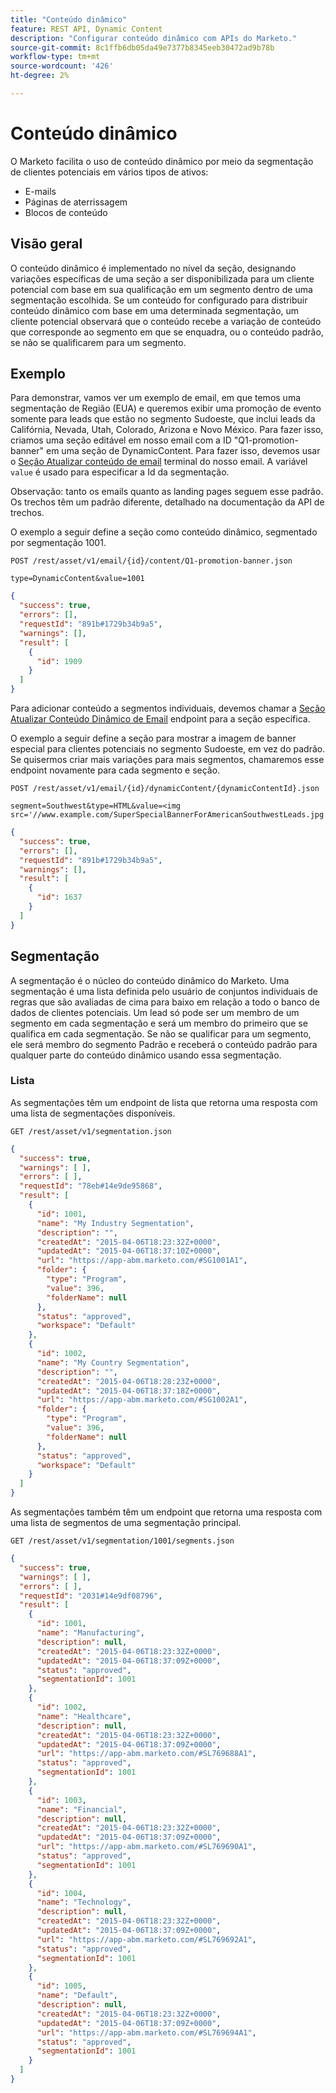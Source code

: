```yaml
---
title: "Conteúdo dinâmico"
feature: REST API, Dynamic Content
description: "Configurar conteúdo dinâmico com APIs do Marketo."
source-git-commit: 8c1ffb6db05da49e7377b8345eeb30472ad9b78b
workflow-type: tm+mt
source-wordcount: '426'
ht-degree: 2%

---
```



# Conteúdo dinâmico

O Marketo facilita o uso de conteúdo dinâmico por meio da segmentação de clientes potenciais em vários tipos de ativos:

- E-mails
- Páginas de aterrissagem
- Blocos de conteúdo

## Visão geral

O conteúdo dinâmico é implementado no nível da seção, designando variações específicas de uma seção a ser disponibilizada para um cliente potencial com base em sua qualificação em um segmento dentro de uma segmentação escolhida. Se um conteúdo for configurado para distribuir conteúdo dinâmico com base em uma determinada segmentação, um cliente potencial observará que o conteúdo recebe a variação de conteúdo que corresponde ao segmento em que se enquadra, ou o conteúdo padrão, se não se qualificarem para um segmento.

## Exemplo

Para demonstrar, vamos ver um exemplo de email, em que temos uma segmentação de Região (EUA) e queremos exibir uma promoção de evento somente para leads que estão no segmento Sudoeste, que inclui leads da Califórnia, Nevada, Utah, Colorado, Arizona e Novo México. Para fazer isso, criamos uma seção editável em nosso email com a ID &quot;Q1-promotion-banner&quot; em uma seção de DynamicContent. Para fazer isso, devemos usar o [Seção Atualizar conteúdo de email](https://developer.adobe.com/marketo-apis/api/asset/#tag/Emails/operation/updateEmailComponentContentUsingPOST) terminal do nosso email. A variável `value` é usado para especificar a Id da segmentação.

Observação: tanto os emails quanto as landing pages seguem esse padrão. Os trechos têm um padrão diferente, detalhado na documentação da API de trechos.

O exemplo a seguir define a seção como conteúdo dinâmico, segmentado por segmentação 1001.

```
POST /rest/asset/v1/email/{id}/content/Q1-promotion-banner.json
```

```
type=DynamicContent&value=1001
```

```json
{
  "success": true,
  "errors": [],
  "requestId": "891b#1729b34b9a5",
  "warnings": [],
  "result": [
    {
      "id": 1909
    }
  ]
}
```

Para adicionar conteúdo a segmentos individuais, devemos chamar a [Seção Atualizar Conteúdo Dinâmico de Email](https://developer.adobe.com/marketo-apis/api/asset/#tag/Emails/operation/updateEmailDynamicContentUsingPOST) endpoint para a seção específica.

O exemplo a seguir define a seção para mostrar a imagem de banner especial para clientes potenciais no segmento Sudoeste, em vez do padrão. Se quisermos criar mais variações para mais segmentos, chamaremos esse endpoint novamente para cada segmento e seção.

```
POST /rest/asset/v1/email/{id}/dynamicContent/{dynamicContentId}.json
```

```
segment=Southwest&type=HTML&value=<img src='//www.example.com/SuperSpecialBannerForAmericanSouthwestLeads.jpg'/>
```

```json
{
  "success": true,
  "errors": [],
  "requestId": "891b#1729b34b9a5",
  "warnings": [],
  "result": [
    {
      "id": 1637
    }
  ]
}
```

## Segmentação

A segmentação é o núcleo do conteúdo dinâmico do Marketo. Uma segmentação é uma lista definida pelo usuário de conjuntos individuais de regras que são avaliadas de cima para baixo em relação a todo o banco de dados de clientes potenciais. Um lead só pode ser um membro de um segmento em cada segmentação e será um membro do primeiro que se qualifica em cada segmentação. Se não se qualificar para um segmento, ele será membro do segmento Padrão e receberá o conteúdo padrão para qualquer parte do conteúdo dinâmico usando essa segmentação.

### Lista

As segmentações têm um endpoint de lista que retorna uma resposta com uma lista de segmentações disponíveis.

```
GET /rest/asset/v1/segmentation.json
```

```json
{
  "success": true,
  "warnings": [ ],
  "errors": [ ],
  "requestId": "78eb#14e9de95868",
  "result": [
    {
      "id": 1001,
      "name": "My Industry Segmentation",
      "description": "",
      "createdAt": "2015-04-06T18:23:32Z+0000",
      "updatedAt": "2015-04-06T18:37:10Z+0000",
      "url": "https://app-abm.marketo.com/#SG1001A1",
      "folder": {
        "type": "Program",
        "value": 396,
        "folderName": null
      },
      "status": "approved",
      "workspace": "Default"
    },
    {
      "id": 1002,
      "name": "My Country Segmentation",
      "description": "",
      "createdAt": "2015-04-06T18:28:23Z+0000",
      "updatedAt": "2015-04-06T18:37:18Z+0000",
      "url": "https://app-abm.marketo.com/#SG1002A1",
      "folder": {
        "type": "Program",
        "value": 396,
        "folderName": null
      },
      "status": "approved",
      "workspace": "Default"
    }
  ]
}
```

As segmentações também têm um endpoint que retorna uma resposta com uma lista de segmentos de uma segmentação principal.

```
GET /rest/asset/v1/segmentation/1001/segments.json
```

```json
{
  "success": true,
  "warnings": [ ],
  "errors": [ ],
  "requestId": "2031#14e9df08796",
  "result": [
    {
      "id": 1001,
      "name": "Manufacturing",
      "description": null,
      "createdAt": "2015-04-06T18:23:32Z+0000",
      "updatedAt": "2015-04-06T18:37:09Z+0000",
      "status": "approved",
      "segmentationId": 1001
    },
    {
      "id": 1002,
      "name": "Healthcare",
      "description": null,
      "createdAt": "2015-04-06T18:23:32Z+0000",
      "updatedAt": "2015-04-06T18:37:09Z+0000",
      "url": "https://app-abm.marketo.com/#SL769688A1",
      "status": "approved",
      "segmentationId": 1001
    },
    {
      "id": 1003,
      "name": "Financial",
      "description": null,
      "createdAt": "2015-04-06T18:23:32Z+0000",
      "updatedAt": "2015-04-06T18:37:09Z+0000",
      "url": "https://app-abm.marketo.com/#SL769690A1",
      "status": "approved",
      "segmentationId": 1001
    },
    {
      "id": 1004,
      "name": "Technology",
      "description": null,
      "createdAt": "2015-04-06T18:23:32Z+0000",
      "updatedAt": "2015-04-06T18:37:09Z+0000",
      "url": "https://app-abm.marketo.com/#SL769692A1",
      "status": "approved",
      "segmentationId": 1001
    },
    {
      "id": 1005,
      "name": "Default",
      "description": null,
      "createdAt": "2015-04-06T18:23:32Z+0000",
      "updatedAt": "2015-04-06T18:37:09Z+0000",
      "url": "https://app-abm.marketo.com/#SL769694A1",
      "status": "approved",
      "segmentationId": 1001
    }
  ]
}
```
